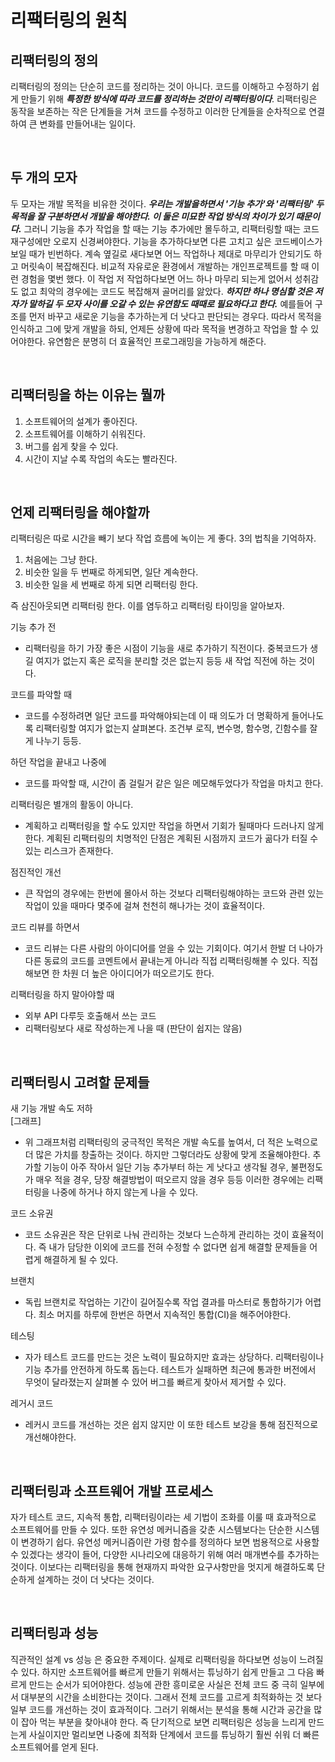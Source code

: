 # 리팩터링의 원칙

## 리팩터링의 정의
리팩터링의 정의는 단순히 코드를 정리하는 것이 아니다. 코드를 이해하고 수정하기 쉽게 만들기 위해 _**특정한 방식에 따라 코드를 정리하는 것만이 리팩터링이다**_. 리팩터링은 동작을 보존하는 작은 단계들을 거쳐 코드를 수정하고 이러한 단계들을 순차적으로 연결하여 큰 변화를 만들어내는 일이다.  

<br>

## 두 개의 모자
두 모자는 개발 목적을 비유한 것이다. _**우리는 개발을하면서 '기능 추가'와 '리팩터링' 두 목적을 잘 구분하면서 개발을 해야한다. 이 둘은 미묘한 작업 방식의 차이가 있기 때문이다.**_ 그러니 기능을 추가 작업을 할 때는 기능 추가에만 몰두하고, 리팩터링할 때는 코드 재구성에만 오로지 신경써야한다. 기능을 추가하다보면 다른 고치고 싶은 코드베이스가 보일 때가 빈번하다. 계속 옆길로 새다보면 어느 작업하나 제대로 마무리가 안되기도 하고 머릿속이 복잡해진다. 비교적 자유로운 환경에서 개발하는 개인프로젝트를 할 때 이런 경험을 몇번 했다. 이 작업 저 작업하다보면 어느 하나 마무리 되는게 없어서 성취감도 없고 최악의 경우에는 코드도 복잡해져 골머리를 앓았다. _**하지만 하나 명심할 것은 저자가 말하길 두 모자 사이를 오갈 수 있는 유연함도 때때로 필요하다고 한다.**_ 예를들어 구조를 먼저 바꾸고 새로운 기능을 추가하는게 더 낫다고 판단되는 경우다. 따라서 목적을 인식하고 그에 맞게 개발을 하되, 언제든 상황에 따라 목적을 변경하고 작업을 할 수 있어야한다. 유연함은 분명히 더 효율적인 프로그래밍을 가능하게 해준다.

<br>

## 리팩터링을 하는 이유는 뭘까
1. 소프트웨어의 설계가 좋아진다.
2. 소프트웨어를 이해하기 쉬워진다.
3. 버그를 쉽게 찾을 수 있다.
4. 시간이 지날 수록 작업의 속도는 빨라진다.

<br>

## 언제 리팩터링을 해야할까
리팩터링은 따로 시간을 빼기 보다 작업 흐름에 녹이는 게 좋다. 3의 법칙을 기억하자.
1. 처음에는 그냥 한다.
2. 비슷한 일을 두 번째로 하게되면, 일단 계속한다.
3. 비슷한 일을 세 번째로 하게 되면 리팩터링 한다.  

즉 삼진아웃되면 리팩터링 한다. 이를 염두하고 리팩터링 타이밍을 알아보자.

기능 추가 전  
- 리팩터링을 하기 가장 좋은 시점이 기능을 새로 추가하기 직전이다. 중복코드가 생길 여지가 없는지 혹은 로직을 분리할 것은 없는지 등등 새 작업 직전에 하는 것이다.

코드를 파악할 때  
- 코드를 수정하려면 일단 코드를 파악해야되는데 이 때 의도가 더 명확하게 들어나도록 리팩터링할 여지가 없는지 살펴본다. 조건부 로직, 변수명, 함수명, 긴함수를 잘게 나누기 등등.

하던 작업을 끝내고 나중에  
- 코드를 파악할 때, 시간이 좀 걸릴거 같은 일은 메모해두었다가 작업을 마치고 한다.

리팩터링은 별개의 활동이 아니다.  
- 계획하고 리팩터링을 할 수도 있지만 작업을 하면서 기회가 될때마다 드러나지 않게 한다. 계획된 리팩터링의 치명적인 단점은 계획된 시점까지 코드가 곪다가 터질 수 있는 리스크가 존재한다.

점진적인 개선  
- 큰 작업의 경우에는 한번에 몰아서 하는 것보다 리팩터링해야하는 코드와 관련 있는 작업이 있을 때마다 몇주에 걸쳐 천천히 해나가는 것이 효율적이다.

코드 리뷰를 하면서  
- 코드 리뷰는 다른 사람의 아이디어를 얻을 수 있는 기회이다. 여기서 한발 더 나아가 다른 동료의 코드를 코멘트에서 끝내는게 아니라 직접 리팩터링해볼 수 있다. 직접해보면 한 차원 더 높은 아이디어가 떠오르기도 한다.

리팩터링을 하지 말아야할 때  
- 외부 API 다루듯 호출해서 쓰는 코드
- 리팩터링보다 새로 작성하는게 나을 때 (판단이 쉽지는 않음)

<br>

## 리팩터링시 고려할 문제들

새 기능 개발 속도 저하  
[그래프]
- 위 그래프처럼 리팩터링의 궁극적인 목적은 개발 속도를 높여서, 더 적은 노력으로 더 많은 가치를 창출하는 것이다. 하지만 그렇더라도 상황에 맞게 조율해야한다. 추가할 기능이 아주 작아서 일단 기능 추가부터 하는 게 낫다고 생각될 경우, 불편정도가 매우 적을 경우, 당장 해결방법이 떠오르지 않을 경우 등등 이러한 경우에는 리팩터링을 나중에 하거나 하지 않는게 나을 수 있다.

코드 소유권
- 코드 소유권은 작은 단위로 나눠 관리하는 것보다 느슨하게 관리하는 것이 효율적이다. 즉 내가 담당한 이외에 코드를 전혀 수정할 수 없다면 쉽게 해결할 문제들을 어렵게 해결하게 될 수 있다.

브랜치
- 독립 브랜치로 작업하는 기간이 길어질수록 작업 결과를 마스터로 통합하기가 어렵다. 최소 머지를 하루에 한번은 하면서 지속적인 통합(CI)을 해주어야한다.

테스팅
- 자가 테스트 코드를 만드는 것은 노력이 필요하지만 효과는 상당하다. 리팩터링이나 기능 추가를 안전하게 하도록 돕는다. 테스트가 실패하면 최근에 통과한 버전에서 무엇이 달라졌는지 살펴볼 수 있어 버그를 빠르게 찾아서 제거할 수 있다.

레거시 코드
- 레커시 코드를 개선하는 것은 쉽지 않지만 이 또한 테스트 보강을 통해 점진적으로 개선해야한다.

<br>

## 리팩터링과 소프트웨어 개발 프로세스
자가 테스트 코드, 지속적 통합, 리팩터링이라는 세 기법이 조화를 이룰 때 효과적으로 소프트웨어를 만들 수 있다. 또한 유연성 메커니즘을 갖춘 시스템보다는 단순한 시스템이 변경하기 쉽다. 유연성 메커니즘이란 가령 함수를 정의하다 보면 범용적으로 사용할 수 있겠다는 생각이 들어, 다양한 시나리오에 대응하기 위해 여러 매개변수를 추가하는 것이다. 이보다는 리팩터링을 통해 현재까지 파악한 요구사항만을 멋지게 해결하도록 단순하게 설계하는 것이 더 낫다는 것이다.

<br>

## 리팩터링과 성능
직관적인 설계 vs 성능 은 중요한 주제이다. 실제로 리팩터링을 하다보면 성능이 느려질 수 있다. 하지만 소프트웨어를 빠르게 만들기 위해서는 튜닝하기 쉽게 만들고 그 다음 빠르게 만드는 순서가 되어야한다.
성능에 관한 흥미로운 사실은 전체 코드 중 극히 일부에서 대부분의 시간을 소비한다는 것이다. 그래서 전체 코드를 고르게 최적화하는 것 보다 일부 코드를 개선하는 것이 효과적이다. 그러기 위해서는 분석을 통해 시간과 공간을 많이 잡아 먹는 부분을 찾아내야 한다. 즉 단기적으로 보면 리팩터링은 성능을 느리게 만드는게 사실이지만 멀리보면 나중에 최적화 단계에서 코드를 튜닝하기 훨씬 쉬워 더 빠른 소프트웨어를 얻게 된다.
